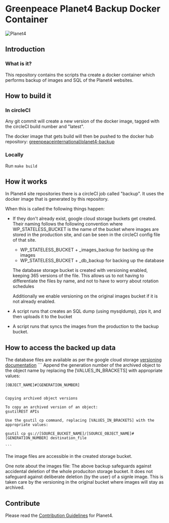 # Greenpeace Planet4 Backup Docker Container

![Planet4](./planet4.png)

## Introduction

### What is it?
This repository contains the scripts tha create a docker container which performs backup of images and SQL of the Planet4 websites. 


## How to build it

### In circleCI
Any git commit will create a new version of the docker image, tagged with the circleCI build number and "latest".

The docker image that gets build will then be pushed to the docker hub repository: [greenpeaceinternational/planet4-backup](https://hub.docker.com/r/greenpeaceinternational/planet4-backup) 

### Locally
Run `make build`


## How it works
In Planet4 site repositories there is a circleCI job called "backup". 
It uses the docker image that is generated by this repository. 

When this is called the following things happen: 
   - If they don't already exist, google cloud storage buckets get created. 
   Their naming follows the following convention where WP_STATELESS_BUCKET is the name of the bucket where 
   images are stored in the production site, and can be seen in the circleCI config file of that site. 
    
      - WP_STATELESS_BUCKET + _images_backup  for backing up the images 
      - WP_STATELESS_BUCKET + _db_backup  for backing up the database
     
     The database storage bucket is created with versioning enabled, keeping 365 versions of the file. 
     This allows us to not having to differentiate the files by name, and not to have to worry about rotation 
     schedules
     
     Additionally we enable versioning on the original images bucket if it is not already enabled.

  - A script runs that creates an SQL dump (using mysqldump), zips it, and then uploads it to the bucket
  
  - A script runs that syncs the images from the production to the backup bucket.

## How to access the backed up data
The database files are available as per the google cloud storage [versioning documentation](https://cloud.google.com/storage/docs/using-object-versioning)
    ``` 
    Append the generation number of the archived object to the object name by replacing the [VALUES_IN_BRACKETS] with appropriate values:
    
    [OBJECT_NAME]#[GENERATION_NUMBER]
    
    
    Copying archived object versions
    
    To copy an archived version of an object:
    gsutilREST APIs
    
    Use the gsutil cp command, replacing [VALUES_IN_BRACKETS] with the appropriate values:
    
    gsutil cp gs://[SOURCE_BUCKET_NAME]/[SOURCE_OBJECT_NAME]#[GENERATION_NUMBER] destination_file
    
    ```  

The image files are accessible in the created storage bucket. 

One note about the images file: The above backup safeguards against accidental deletion of the whole produciton storage
bucket. It does not safeguard against deliberate deletion (by the user) of a signle image. This is taken care
by the versioning in the original bucket where images will stay as archived.


## Contribute

Please read the [Contribution Guidelines](https://planet4.greenpeace.org/handbook/dev-contribute-to-planet4/) for Planet4.
